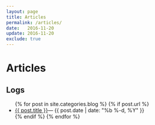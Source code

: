 ```yaml
---
layout: page
title: Articles
permalink: /articles/
date:   2016-11-20
update: 2016-11-20
exclude: true
---
```

# Articles

## Logs
<ul>
  {% for post in site.categories.blog %}
    {% if post.url %}
      <li>
				<a href="{{ post.url }}">{{ post.title }}</a>—&nbsp;<time>{{ post.date | date: "%b %-d, %Y" }}</time>
			</li>
    {% endif %}
  {% endfor %}
</ul>

<!-- Subscribe [via RSS]({{ "/feed.xml" | prepend: site.baseurl }}) -->

